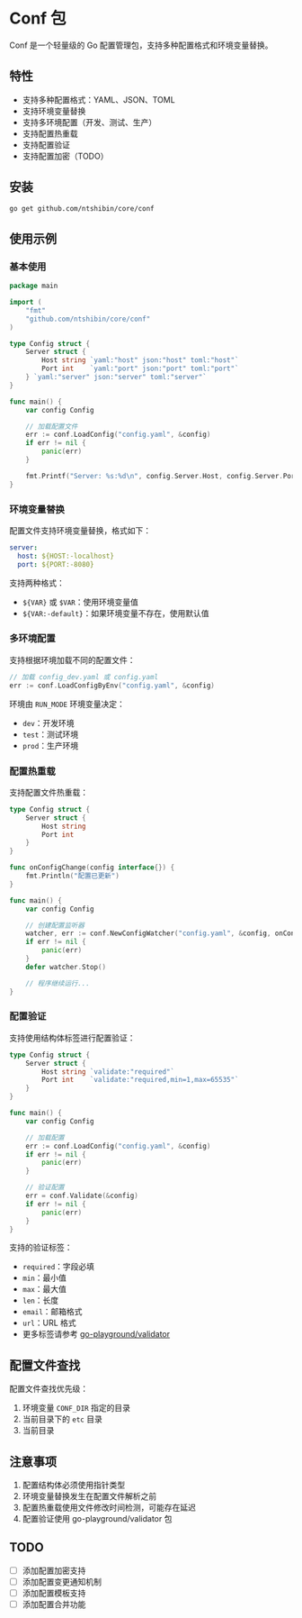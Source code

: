 # Conf 包

Conf 是一个轻量级的 Go 配置管理包，支持多种配置格式和环境变量替换。

## 特性

- 支持多种配置格式：YAML、JSON、TOML
- 支持环境变量替换
- 支持多环境配置（开发、测试、生产）
- 支持配置热重载
- 支持配置验证
- 支持配置加密（TODO）

## 安装

```bash
go get github.com/ntshibin/core/conf
```

## 使用示例

### 基本使用

```go
package main

import (
	"fmt"
	"github.com/ntshibin/core/conf"
)

type Config struct {
	Server struct {
		Host string `yaml:"host" json:"host" toml:"host"`
		Port int    `yaml:"port" json:"port" toml:"port"`
	} `yaml:"server" json:"server" toml:"server"`
}

func main() {
	var config Config

	// 加载配置文件
	err := conf.LoadConfig("config.yaml", &config)
	if err != nil {
		panic(err)
	}

	fmt.Printf("Server: %s:%d\n", config.Server.Host, config.Server.Port)
}
```

### 环境变量替换

配置文件支持环境变量替换，格式如下：

```yaml
server:
  host: ${HOST:-localhost}
  port: ${PORT:-8080}
```

支持两种格式：

- `${VAR}` 或 `$VAR`：使用环境变量值
- `${VAR:-default}`：如果环境变量不存在，使用默认值

### 多环境配置

支持根据环境加载不同的配置文件：

```go
// 加载 config_dev.yaml 或 config.yaml
err := conf.LoadConfigByEnv("config.yaml", &config)
```

环境由 `RUN_MODE` 环境变量决定：

- `dev`：开发环境
- `test`：测试环境
- `prod`：生产环境

### 配置热重载

支持配置文件热重载：

```go
type Config struct {
	Server struct {
		Host string
		Port int
	}
}

func onConfigChange(config interface{}) {
	fmt.Println("配置已更新")
}

func main() {
	var config Config

	// 创建配置监听器
	watcher, err := conf.NewConfigWatcher("config.yaml", &config, onConfigChange)
	if err != nil {
		panic(err)
	}
	defer watcher.Stop()

	// 程序继续运行...
}
```

### 配置验证

支持使用结构体标签进行配置验证：

```go
type Config struct {
	Server struct {
		Host string `validate:"required"`
		Port int    `validate:"required,min=1,max=65535"`
	}
}

func main() {
	var config Config

	// 加载配置
	err := conf.LoadConfig("config.yaml", &config)
	if err != nil {
		panic(err)
	}

	// 验证配置
	err = conf.Validate(&config)
	if err != nil {
		panic(err)
	}
}
```

支持的验证标签：

- `required`：字段必填
- `min`：最小值
- `max`：最大值
- `len`：长度
- `email`：邮箱格式
- `url`：URL 格式
- 更多标签请参考 [go-playground/validator](https://github.com/go-playground/validator)

## 配置文件查找

配置文件查找优先级：

1. 环境变量 `CONF_DIR` 指定的目录
2. 当前目录下的 `etc` 目录
3. 当前目录

## 注意事项

1. 配置结构体必须使用指针类型
2. 环境变量替换发生在配置文件解析之前
3. 配置热重载使用文件修改时间检测，可能存在延迟
4. 配置验证使用 go-playground/validator 包

## TODO

- [ ] 添加配置加密支持
- [ ] 添加配置变更通知机制
- [ ] 添加配置模板支持
- [ ] 添加配置合并功能
